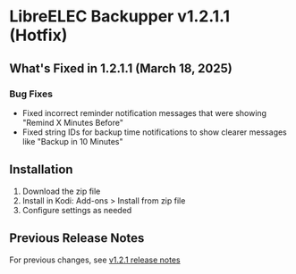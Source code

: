 # LibreELEC Backupper v1.2.1.1 (Hotfix)

## What's Fixed in 1.2.1.1 (March 18, 2025)

### Bug Fixes
- Fixed incorrect reminder notification messages that were showing "Remind X Minutes Before"
- Fixed string IDs for backup time notifications to show clearer messages like "Backup in 10 Minutes"

## Installation
1. Download the zip file
2. Install in Kodi: Add-ons > Install from zip file
3. Configure settings as needed

## Previous Release Notes
For previous changes, see [v1.2.1 release notes](release_notes_1.2.1.md) 